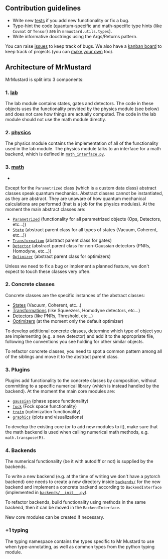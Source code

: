 ## Contribution guidelines

- Write new [tests](https://github.com/XanaduAI/MrMustard/tree/main/mrmustard/tests) if you add new functionality or fix a bug.
- Type-hint the code (quantum-specific and math-specific type hints (like `Covmat` or `Tensor`) are in `mrmustard.utils.types`). 
- Write informative docstrings using the Args/Returns pattern.

You can raise [issues](https://github.com/XanaduAI/MrMustard/issues) to keep track of bugs. We also have a [kanban board](https://github.com/XanaduAI/MrMustard/projects/1) to keep track of projects (you can [make your own](https://github.com/XanaduAI/MrMustard/projects) too).
## Architecture of MrMustard
MrMustard is split into 3 components:

### 1. [lab](https://github.com/XanaduAI/MrMustard/mrmustard/lab)
The lab module contains states, gates and detectors. The code in these objects uses the functionality provided by the physics module (see below) and does not care how things are actually computed. The code in the lab module should not use the math module directly.

### 2. [physics](https://github.com/XanaduAI/MrMustard/mrmustard/physics)
The physics module contains the implementation of all of the functionality used in the lab module. The physics module talks to an interface for a math backend, which is defined in [`math_interface.py`](https://github.com/XanaduAI/MrMustard/mrmustard/physics/math_interface.py).

### 3. [math](https://github.com/XanaduAI/MrMustard/mrmustard/math)

- 
Except for the `Parametrized` class (which is a custom data class) abstract classes speak quantum mechanics. Abstract classes cannot be instantiated, as they are abstract. They are unaware of how quantum mechanical calculations are performed (that is a job for the physics modules).
At the moment the main abstract classes are:

- [`Parametrized`](https://github.com/XanaduAI/MrMustard/mrmustard/abstract/parametrized.py) (functionality for all parametrized objects (Ops, Detectors, etc...))
- [`State`](https://github.com/XanaduAI/MrMustard/mrmustard/abstract/state.py) (abstract parent class for all types of states (Vacuum, Coherent, etc...))
- [`Transformation`](https://github.com/XanaduAI/MrMustard/mrmustard/abstract/transformation.py) (abstract parent class for gates)
- [`Detector`](https://github.com/XanaduAI/MrMustard/mrmustard/abstract/detector.py) (abstract parent class for non-Gaussian detectors (PNRs, Homodyne, etc...))
- [`Optimizer`](https://github.com/XanaduAI/MrMustard/mrmustard/abstract/optimizer.py) (abstract parent class for optimizers)

Unless we need to fix a bug or implement a planned feature, we don't expect to touch these classes very often.

### 2. Concrete classes
Concrete classes are the specific instances of the abstract classes:

- [States](https://github.com/XanaduAI/MrMustard/mrmustard/concrete/states.py) (Vacuum, Coherent, etc...)
- [Transformations](https://github.com/XanaduAI/MrMustard/mrmustard/concrete/ops.py) (like Squeezers, Homodyne detectors, etc...)
- [Detectors](https://github.com/XanaduAI/MrMustard/mrmustard/concrete/measurements.py) (like PNRs, Threshold, etc...)
- [Optimizers](https://github.com/XanaduAI/MrMustard/mrmustard/concrete/optimizers.py) (at the moment only the default optimizer)

To develop additional concrete classes, determine which type of object you are implementing (e.g. a new detector) and add it to the appropriate file, following the conventions you see holding for other similar objects.

To refactor concrete classes, you need to spot a common pattern among all of the siblings and move it to the abstract parent class.

### 3. Plugins
Plugins add functionality to the concrete classes by composition, without committing to a specific numerical library
(which is instead handled by the backend). At the moment the main core modules are:

- [`gaussian`](https://github.com/XanaduAI/MrMustard/mrmustard/core/gaussian.py) (phase space functionality)
- [`fock`](https://github.com/XanaduAI/MrMustard/mrmustard/core/fockp.py) (Fock space functionality)
- [`train`](https://github.com/XanaduAI/MrMustard/mrmustard/core/train.py) (optimization functionality)
- [`graphics`](https://github.com/XanaduAI/MrMustard/mrmustard/core/graphics.py) (plots and visualizations)

To develop the existing core (or to add new modules to it), make sure that the math backend is used when calling numerical math methods, e.g. `math.transpose(M)`.

### 4. Backends
The numerical functionality (be it with autodiff or not) is supplied by the backends.

To write a new backend (e.g. at the time of writing we don't have a pytorch backend) 
one needs to create a new directory inside [`backends/`](https://github.com/XanaduAI/MrMustard/mrmustard/backends) for the new backend and implement
a concrete backend according to `BackendInterface` (implemented
in [`backends/__init__.py`](https://github.com/XanaduAI/MrMustard/mrmustard/backends/__init__.py)).

To refactor backends, build functionality using methods in the same backend, then it can be moved in the `BackendInterface`.

New core modules can be created if necessary.

### +1 typing
The typing namespace contains the types specific to Mr Mustard to use when type-annotating, as well as common types from the python typing module.
